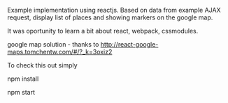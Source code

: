 Example implementation using reactjs.
Based on data from example AJAX request, display list of places and showing markers on the google map.

It was oportunity to learn a bit about react, webpack, cssmodules.

google map solution - thanks to http://react-google-maps.tomchentw.com/#/?_k=3oxiz2

To check this out simply

npm install

npm start

